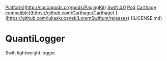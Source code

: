 [Platform](https://img.shields.io/cocoapods/p/PagingKit.svg?style=flat)](http://cocoapods.org/pods/PagingKit)
[Swift 4.0](https://img.shields.io/badge/Swift-4.0-orange.svg)
[Pod](https://img.shields.io/cocoapods/v/AFNetworking.svg)
[Carthage compatible](https://img.shields.io/badge/Carthage-compatible-4BC51D.svg?style=flat)](https://github.com/Carthage/Carthage)
[](https://img.shields.io/github/release/Qase/QPageViewController.svg?style=flat-square)](https://github.com/lukaskubanek/LoremSwiftum/releases)
[](https://img.shields.io/badge/license-MIT-lightgrey.svg?style=flat-square "License")](LICENSE.md)

# QuantiLogger
Swift lightweight logger. 
